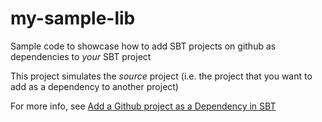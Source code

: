 # my-sample-lib

Sample code to showcase how to add SBT projects on github as dependencies to *your* SBT project

This project simulates the *source* project (i.e. the project that you want to add as a dependency to another project)

For more info, see [Add a Github project as a Dependency in SBT](http://queirozf.com/entries/add-a-github-project-as-a-dependency-in-sbt)
